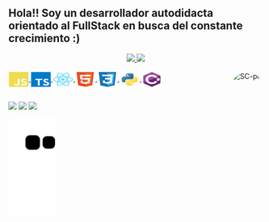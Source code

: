## Hola!! Soy un desarrollador autodidacta orientado al FullStack en busca del constante crecimiento :)
<div align="center">
  <a href="https://github.com/Secastrog">
  <img height="180em" src="https://github-readme-stats.vercel.app/api?username=Secastrog&show_icons=true&theme=merko&include_all_commits=true&count_private=true"/>
  <img height="180em" src="https://github-readme-stats.vercel.app/api/top-langs/?username=Secastrog&layout=compact&langs_count=7&theme=merko"/>
</div>
<div style="display: inline_block"><br>
  <img align="center" alt="SC-Js" height="30" width="40" src="https://raw.githubusercontent.com/devicons/devicon/master/icons/javascript/javascript-plain.svg">
  <img align="center" alt="SC-Ts" height="30" width="40" src="https://raw.githubusercontent.com/devicons/devicon/master/icons/typescript/typescript-plain.svg">
  <img align="center" alt="SC-React" height="30" width="40" src="https://raw.githubusercontent.com/devicons/devicon/master/icons/react/react-original.svg">
  <img align="center" alt="SC-HTML" height="30" width="40" src="https://raw.githubusercontent.com/devicons/devicon/master/icons/html5/html5-original.svg">
  <img align="center" alt="SC-CSS" height="30" width="40" src="https://raw.githubusercontent.com/devicons/devicon/master/icons/css3/css3-original.svg">
  <img align="center" alt="SC-Python" height="30" width="40" src="https://raw.githubusercontent.com/devicons/devicon/master/icons/python/python-original.svg">
  <img align="center" alt="SC-Csharp" height="30" width="40" src="https://raw.githubusercontent.com/devicons/devicon/master/icons/csharp/csharp-original.svg">
  <img align="right" alt="SC-pic" height="150" style="border-radius:50px;" src="https://user-images.githubusercontent.com/86118089/179860339-e2a9b122-5db6-40bf-a917-7c3ea4f5f656.jpg">
</div>
  
  ##
 
<div> 
  <a href="https://www.instagram.com/sergiocastrogiraldo/" target="_blank"><img src="https://img.shields.io/badge/-Instagram-%23E4405F?style=for-the-badge&logo=instagram&logoColor=white" target="_blank"></a>
  <a href = "mailto:sergiocastro1915@gmail.com"><img src="https://img.shields.io/badge/-Gmail-%23333?style=for-the-badge&logo=gmail&logoColor=white" target="_blank"></a>
  <a href="https://www.linkedin.com/in/sergio-esteban-castro-giraldo-aa6a38228" target="_blank"><img src="https://img.shields.io/badge/-LinkedIn-%230077B5?style=for-the-badge&logo=linkedin&logoColor=white" target="_blank"></a> 
 
  ![Snake animation](https://github.com/rafaballerini/rafaballerini/blob/output/github-contribution-grid-snake.svg)
 
</div>

